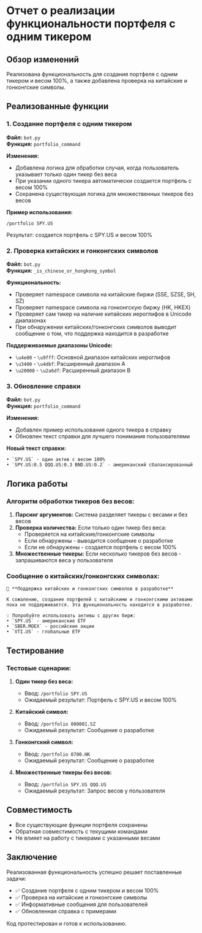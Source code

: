 # Отчет о реализации функциональности портфеля с одним тикером

## Обзор изменений

Реализована функциональность для создания портфеля с одним тикером и весом 100%, а также добавлена проверка на китайские и гонконгские символы.

## Реализованные функции

### 1. Создание портфеля с одним тикером

**Файл:** `bot.py`  
**Функция:** `portfolio_command`

**Изменения:**
- Добавлена логика для обработки случая, когда пользователь указывает только один тикер без веса
- При указании одного тикера автоматически создается портфель с весом 100%
- Сохранена существующая логика для множественных тикеров без весов

**Пример использования:**
```
/portfolio SPY.US
```
Результат: создается портфель с SPY.US и весом 100%

### 2. Проверка китайских и гонконгских символов

**Файл:** `bot.py`  
**Функция:** `_is_chinese_or_hongkong_symbol`

**Функциональность:**
- Проверяет namespace символа на китайские биржи (SSE, SZSE, SH, SZ)
- Проверяет namespace символа на гонконгскую биржу (HK, HKEX)
- Проверяет сам тикер на наличие китайских иероглифов в Unicode диапазонах
- При обнаружении китайских/гонконгских символов выводит сообщение о том, что поддержка находится в разработке

**Поддерживаемые диапазоны Unicode:**
- `\u4e00` - `\u9fff`: Основной диапазон китайских иероглифов
- `\u3400` - `\u4dbf`: Расширенный диапазон A
- `\u20000` - `\u2a6df`: Расширенный диапазон B

### 3. Обновление справки

**Файл:** `bot.py`  
**Функция:** `portfolio_command`

**Изменения:**
- Добавлен пример использования одного тикера в справку
- Обновлен текст справки для лучшего понимания пользователями

**Новый текст справки:**
```
• `SPY.US` - один актив с весом 100%
• `SPY.US:0.5 QQQ.US:0.3 BND.US:0.2` - американский сбалансированный
```

## Логика работы

### Алгоритм обработки тикеров без весов:

1. **Парсинг аргументов:** Система разделяет тикеры с весами и без весов
2. **Проверка количества:** Если только один тикер без веса:
   - Проверяется на китайские/гонконгские символы
   - Если обнаружены - выводится сообщение о разработке
   - Если не обнаружены - создается портфель с весом 100%
3. **Множественные тикеры:** Если несколько тикеров без весов - запрашиваются веса у пользователя

### Сообщение о китайских/гонконгских символах:

```
🚧 **Поддержка китайских и гонконгских символов в разработке**

К сожалению, создание портфелей с китайскими и гонконгскими активами 
пока не поддерживается. Эта функциональность находится в разработке.

💡 Попробуйте использовать активы с других бирж:
• `SPY.US` - американские ETF
• `SBER.MOEX` - российские акции
• `VTI.US` - глобальные ETF
```

## Тестирование

### Тестовые сценарии:

1. **Один тикер без веса:**
   - Ввод: `/portfolio SPY.US`
   - Ожидаемый результат: Портфель с SPY.US и весом 100%

2. **Китайский символ:**
   - Ввод: `/portfolio 000001.SZ`
   - Ожидаемый результат: Сообщение о разработке

3. **Гонконгский символ:**
   - Ввод: `/portfolio 0700.HK`
   - Ожидаемый результат: Сообщение о разработке

4. **Множественные тикеры без весов:**
   - Ввод: `/portfolio SPY.US QQQ.US`
   - Ожидаемый результат: Запрос весов у пользователя

## Совместимость

- Все существующие функции портфеля сохранены
- Обратная совместимость с текущими командами
- Не влияет на работу с тикерами с указанными весами

## Заключение

Реализованная функциональность успешно решает поставленные задачи:
- ✅ Создание портфеля с одним тикером и весом 100%
- ✅ Проверка на китайские и гонконгские символы
- ✅ Информативные сообщения для пользователей
- ✅ Обновленная справка с примерами

Код протестирован и готов к использованию.


